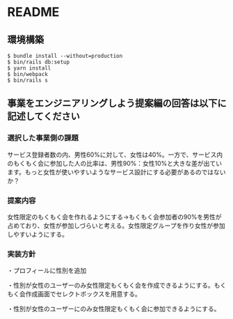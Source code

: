 # README

## 環境構築
```
$ bundle install --without=production
$ bin/rails db:setup
$ yarn install
$ bin/webpack
$ bin/rails s
```

## 事業をエンジニアリングしよう提案編の回答は以下に記述してください

### 選択した事業側の課題
サービス登録者数の内、男性60%に対して、女性は40%。一方で、サービス内のもくもく会に参加した人の比率は、男性90%：女性10%と大きな差が出ています。もっと女性が使いやすいようなサービス設計にする必要があるのではないか？

### 提案内容
女性限定のもくもく会を作れるようにする->もくもく会参加者の90%を男性が占めており、女性が参加しづらいと考える。女性限定グループを作り女性が参加しやすいようにする。

### 実装方針
・プロフィールに性別を追加

・性別が女性のユーザーのみ女性限定もくもく会を作成できるようにする。もくもく会作成画面でセレクトボックスを用意する。

・性別が女性のユーザーにのみ女性限定もくもく会に参加できるようにする。
